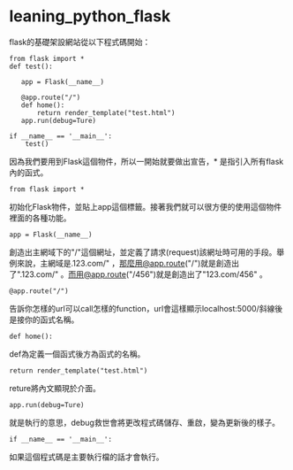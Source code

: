 # leaning_python_flask

flask的基礎架設網站從以下程式碼開始：

```
from flask import *
def test():

   app = Flask(__name__)

   @app.route("/")
   def home():
       return render_template("test.html")
   app.run(debug=Ture)

if __name__ == '__main__':
    test()

```
因為我們要用到Flask這個物件，所以一開始就要做出宣告，* 是指引入所有flask內的函式。

```from flask import *```  

初始化Flask物件，並貼上app這個標籤。接著我們就可以很方便的使用這個物件裡面的各種功能。

```app = Flask(__name__)```

創造出主網域下的"/"這個網址，並定義了請求(request)該網址時可用的手段。舉例來說，主網域是.123.com/" ，那麼用@app.route("/")就是創造出了".123.com/" 。而用@app.route("/456")就是創造出了"123.com/456" 。

```@app.route("/")```

告訴你怎樣的url可以call怎樣的function，url會這樣顯示localhost:5000/斜線後是接你的函式名稱。

```def home():```

def為定義一個函式後方為函式的名稱。

```return render_template("test.html")```

reture將內文顯現於介面。

```app.run(debug=Ture)```

就是執行的意思，debug救世會將更改程式碼儲存、重啟，變為更新後的樣子。

```if __name__ == '__main__':```

如果這個程式碼是主要執行檔的話才會執行。

